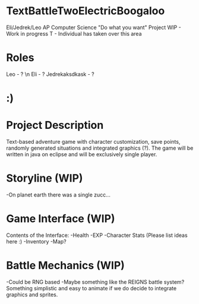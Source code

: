 # TextBattleTwoElectricBoogaloo
Eli/Jedrek/Leo AP Computer Science "Do what you want" Project
WIP - Work in progress
T - Individual has taken over this area

# Roles
Leo - ? \n
Eli - ?
Jedrekaksdkask - ?
# :)
# Project Description
Text-based adventure game with character customization, save points, randomly generated situations and integrated graphics (?). The game will be written in java on eclipse and will be exclusively single player.

# Storyline (WIP)
-On planet earth there was a single zucc...
# Game Interface (WIP)
Contents of the Interface:
-Health
-EXP
-Character Stats (Please list ideas here :)
-Inventory
-Map?

# Battle Mechanics (WIP)
-Could be RNG based
-Maybe something like the REIGNS battle system? Something simplistic and easy to animate if we do decide to integrate graphics and sprites.
